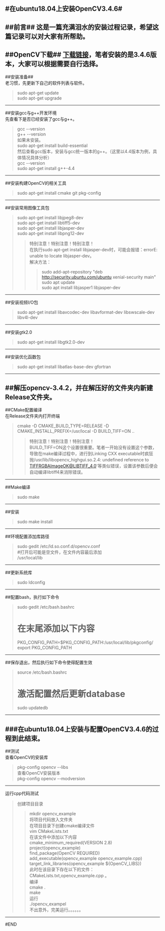 #在ubuntu18.04上安装OpenCV3.4.6#
---  
##前言##
这是一篇充满泪水的安装过程记录，希望这篇记录可以对大家有所帮助。  
---  
##OpenCV下载##
[下载链接](https://opencv.org/releases.html)，笔者安装的是3.4.6版本，大家可以根据需要自行选择。  
---  
##安装准备##  
老习惯，先更新下自己的软件列表与软件。  
>sudo apt-get update  
>sudo apt-get upgrade  
---  
##安装gcc与g++开发环境  
先查看下是否已经安装了gcc与g++。 
>gcc --version  
>g++ --version  
如果未安装。  
>sudo apt-get install build-essential  
然后查看gcc版本，安装与gcc统一版本的g++。（这里以4.4版本为例，具体情况具体分析）  
>gcc --version  
>sudo apt-get install g++-4.4  
---  
##安装构建OpenCV的相关工具  
>sudo apt-get install cmake git pkg-config   
---  
##安装常用图像工具包  
>sudo apt-get install libjpeg8-dev   
>sudo apt-get install libtiff5-dev   
>sudo apt-get install libjasper-dev   
>sudo apt-get install libpng12-dev   
>>特别注意！特别注意！特别注意！  
>>在执行sudo apt-get install libjasper-dev时，可能会报错：errorE: unable to locate libjasper-dev。  
>>解决方法：  
>>>sudo add-apt-repository "deb http://security.ubuntu.com/ubuntu xenial-security main"  
>>>sudo apt update  
>>>sudo apt install libjasper1 libjasper-dev   
---   
##安装视频I/O包   
>sudo apt-get install libavcodec-dev libavformat-dev libswscale-dev libv4l-dev  
---  
##安装gtk2.0  
>sudo apt-get install libgtk2.0-dev  
---  
##安装优化函数包  
>sudo apt-get install libatlas-base-dev gfortran  
---  
##解压opencv-3.4.2，并在解压好的文件夹内新建Release文件夹。  
---  
##CMake配置编译  
在Release文件夹内打开终端  
>cmake -D CMAKE_BUILD_TYPE=RELEASE -D CMAKE_INSTALL_PREFIX=/usr/local -D BUILD_TIFF=ON ..   
>>特别注意！特别注意！特别注意！  
>>BUILD_TIFF=ON这个设置很重要。笔者一开始没有设置这个参数，导致在make编译过程中，进行到Linking CXX executable时疯狂抛/usr/lib/libopencv_highgui.so.2.4: undefined reference to TIFFRGBAImageOK@LIBTIFF_4.0'等类似错误，设置该参数后便会自动编译libtiff4来消除错误。  
---  
##Make编译  
>sudo make  
---  
##安装  
>sudo make install  
---  
##环境配置添加库路径  
>sudo gedit /etc/ld.so.conf.d/opencv.conf   
>#打开后可能是空文件，在文件内容最后添加  
>/usr/local/lib  
---  
##更新系统库  
>sudo ldconfig  
---  
##配置bash，执行如下命令  
>sudo gedit /etc/bash.bashrc  
># 在末尾添加以下内容  
>PKG_CONFIG_PATH=$PKG_CONFIG_PATH:/usr/local/lib/pkgconfig/  
>export PKG_CONFIG_PATH  
---  
##保存退出，然后执行如下命令使得配置生效  
>source /etc/bash.bashrc  
># 激活配置然后更新database  
>sudo updatedb   
---  
###在ubuntu18.04上安装与配置OpenCV3.4.6的过程到此结束。  
---   
##测试   
查看OpenCV的安装库   
>pkg-config opencv --libs   
查看OpenCV安装版本   
>pkg-config opencv --modversion   
---  
运行cpp代码测试  
>创建项目目录  
>>mkdir opencv_example  
>将项目代码放入文件夹  
>在项目目录下创建cmake编译文件   
>>vim CMakeLists.txt  
>在该文件中添加以下内容    
>>cmake_minimum_required(VERSION 2.8)  
>>project(opencv_example)  
>>find_package(OpenCV REQUIRED)  
>>add_executable(opencv_example opencv_example.cpp)  
>>target_link_libraries(opencv_example ${OpenCV_LIBS})   
>此时在该目录下存在以下的文件： CMakeLists.txt,opencv_example.cpp 。   
>编译    
>>cmake .   
>>make   
>运行   
>>./opencv_exampel   
>不出意外，完美运行。。。。。。  
---   
#END  
